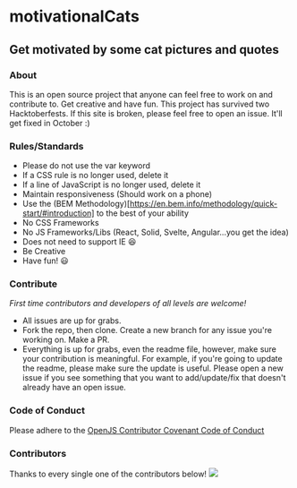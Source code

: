 # motivationalCats
## Get motivated by some cat pictures and quotes

### About
This is an open source project that anyone can feel free to work on and contribute to. Get creative and have fun. This project has survived two Hacktoberfests. If this site is broken, please feel free to open an issue. It'll get fixed in October :)

### Rules/Standards
- Please do not use the var keyword
- If a CSS rule is no longer used, delete it
- If a line of JavaScript is no longer used, delete it
- Maintain responsiveness (Should work on a phone)
- Use the (BEM Methodology)[https://en.bem.info/methodology/quick-start/#introduction] to the best of your ability
- No CSS Frameworks
- No JS Frameworks/Libs (React, Solid, Svelte, Angular...you get the idea)
- Does not need to support IE :satisfied:
- Be Creative
- Have fun! :smiley:

### Contribute
*First time contributors and developers of all levels are welcome!*
- All issues are up for grabs. 
- Fork the repo, then clone. Create a new branch for any issue you're working on. Make a PR.
- Everything is up for grabs, even the readme file, however, make sure your contribution is meaningful. For example, if you're going to update the readme, please make sure the update is useful. Please open a new issue if you see something that you want to add/update/fix that doesn't already have an open issue.

### Code of Conduct
Please adhere to the [OpenJS Contributor Covenant Code of Conduct](https://github.com/openjs-foundation/cross-project-council/blob/master/CODE_OF_CONDUCT.md)

### Contributors
Thanks to every single one of the contributors below!
<img src="./CONTRIBUTORS.svg">

